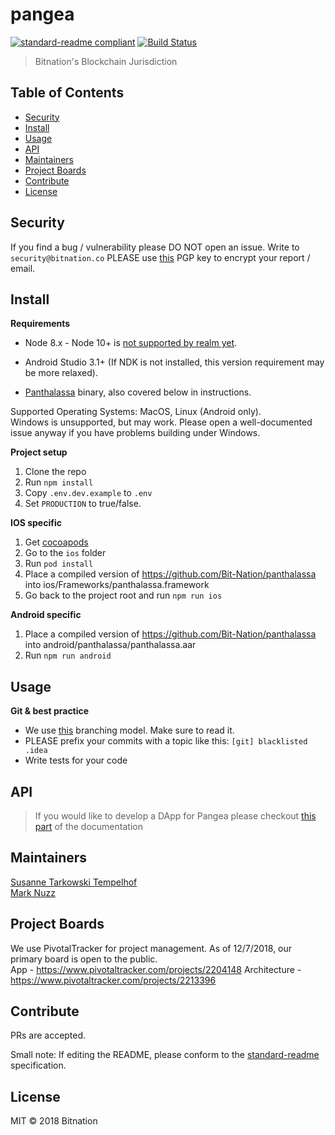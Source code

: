 # pangea

[![standard-readme compliant](https://img.shields.io/badge/standard--readme-OK-green.svg?style=flat-square)](https://github.com/RichardLitt/standard-readme)
[![Build Status](https://app.bitrise.io/app/be68de279aca4575/status.svg?token=pXZD3QeHe1TRK7YbQ0OnJQ&branch=develop)](https://app.bitrise.io/app/be68de279aca4575)

> Bitnation's Blockchain Jurisdiction


## Table of Contents

- [Security](#security)
- [Install](#install)
- [Usage](#usage)
- [API](#api)
- [Maintainers](#maintainers)
- [Project Boards](#project-boards)
- [Contribute](#contribute)
- [License](#license)

## Security
If you find a bug / vulnerability please DO NOT open an issue. Write to `security@bitnation.co` PLEASE use [this](security-bitnation.co.key.pub) PGP key to encrypt your report / email.

## Install

__Requirements__

* Node 8.x - Node 10+ is [not supported by realm yet](https://github.com/realm/realm-js/issues/1857). 

* Android Studio 3.1+ (If NDK is not installed, this version requirement may be more relaxed).

* [Panthalassa](https://github.com/Bit-Nation/panthalassa) binary, also covered below in instructions.

Supported Operating Systems: MacOS, Linux (Android only).  
Windows is unsupported, but may work. Please open a well-documented issue anyway if you have problems building under Windows.

__Project setup__

1. Clone the repo
2. Run `npm install`
3. Copy `.env.dev.example` to `.env`
4. Set `PRODUCTION` to true/false.

__IOS specific__
1. Get [cocoapods](https://cocoapods.org/)
2. Go to the `ios` folder
3. Run `pod install`
4. Place a compiled version of https://github.com/Bit-Nation/panthalassa into ios/Frameworks/panthalassa.framework
5. Go back to the project root and run `npm run ios`

__Android specific__
1. Place a compiled version of https://github.com/Bit-Nation/panthalassa into android/panthalassa/panthalassa.aar
2. Run `npm run android`
## Usage

__Git & best practice__

- We use [this](http://nvie.com/posts/a-successful-git-branching-model/) branching model. Make sure to read it.
- PLEASE prefix your commits with a topic like this: `[git] blacklisted .idea`
- Write tests for your code


## API
> If you would like to develop a DApp for Pangea please checkout [this part](https://bitnation-pangea-mobile.readthedocs.io/) of the documentation

## Maintainers

[Susanne Tarkowski Tempelhof](https://github.com/xsttx)  
[Mark Nuzz](https://github.com/mnuzz)


## Project Boards

We use PivotalTracker for project management. As of 12/7/2018, our primary board is open to the public.  
App - https://www.pivotaltracker.com/projects/2204148
Architecture - https://www.pivotaltracker.com/projects/2213396

## Contribute

PRs are accepted.

Small note: If editing the README, please conform to the [standard-readme](https://github.com/RichardLitt/standard-readme) specification.

## License

MIT © 2018 Bitnation
